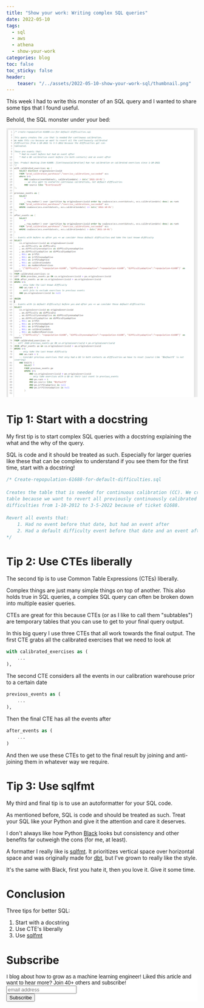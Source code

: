 ```yaml
---
title: "Show your work: Writing complex SQL queries"
date: 2022-05-10
tags:
  - sql
  - aws
  - athena
  - show-your-work
categories: blog
toc: false
toc_sticky: false
header:
    teaser: "/../assets/2022-05-10-show-your-work-sql/thumbnail.png"
---
```


This week I had to write this monster of an SQL query and I wanted to share some
tips that I found useful.

Behold, the SQL monster under your bed:

![](/../assets/2022-05-10-show-your-work-sql/2022-05-10-16-34-17.png)

# Tip 1: Start with a docstring

My first tip is to start complex SQL queries with a docstring explaining the
what and the why of the query.

SQL is code and it should be treated as such. Especially for larger queries like
these that can be complex to understand if you see them for the first time,
start with a docstring! 

```sql
/* Create-repopulation-61688-for-default-difficulties.sql

Creates the table that is needed for continuous calibration (CC). We create this
table because we want to revert all previously continuously calibrated
difficulties from 1-10-2012 to 3-5-2022 because of ticket 61688.

Revert all events that:
    1. Had no event before that date, but had an event after
    2. Had a default difficulty event before that date and an event after
*/
```

# Tip 2: Use CTEs liberally

The second tip is to use Common Table Expressions (CTEs) liberally. 

Complex things are just many simple things on top of another. This also holds
true in SQL queries, a complex SQL query can often be broken down into multiple
easier queries. 

CTEs are great for this because CTEs (or as I like to call them "subtables") are temporary tables that you can use to get to your final query output. 

In this big query I use three CTEs that all work towards the final output.  The
first CTE grabs all the calibrated exercises that we need to look at 

```sql
with calibrated_exercises as (
    ...
), 
```

The second CTE considers all the events in our calibration warehouse prior to a certain date

```sql
previous_events as (
    ...
), 
```

Then the final CTE has all the events after

```sql
after_events as (
    ...
)
```

And then we use these CTEs to get to the final result by joining and
anti-joining them in whatever way we require.

# Tip 3: Use sqlfmt

My third and final tip is to use an autoformatter for your SQL code.

As mentioned before, SQL is code and should be treated as such. Treat your SQL
like your Python and give it the attention and care it deserves. 

I don't always like how Python [Black](https://github.com/psf/black) looks but
consistency and other benefits far outweigh the cons (for me, at least).

A formatter I really like is [sqlfmt](https://github.com/tconbeer/sqlfmt). It prioritizes vertical space over horizontal space and was originally made for [dbt](https://discourse.getdbt.com/t/introducing-sqlfmt-an-auto-formatter-for-dbt-sql/3687), but I've grown to really like the style. 

It's the same with Black, first you hate it, then you love it. Give it some time. 

# Conclusion

Three tips for better SQL:

1. Start with a docstring
2. Use CTE's liberally
3. Use [sqlfmt](https://github.com/tconbeer/sqlfmt)

# Subscribe

<!-- Begin Mailchimp Signup Form -->
<link href="//cdn-images.mailchimp.com/embedcode/horizontal-slim-10_7.css" rel="stylesheet" type="text/css">
<style type="text/css">
  #mc_embed_signup{background:#fff; clear:left; font:14px Helvetica,Arial,sans-serif; width:100%;}
  /* Add your own Mailchimp form style overrides in your site stylesheet or in this style block.
     We recommend moving this block and the preceding CSS link to the HEAD of your HTML file. */
</style>
<div id="mc_embed_signup">
<form action="https://gmail.us3.list-manage.com/subscribe/post?u=92fe86c389878585bc87837e8&amp;id=50543deff9" method="post" id="mc-embedded-subscribe-form" name="mc-embedded-subscribe-form" class="validate" target="_blank" novalidate>
    <div id="mc_embed_signup_scroll">
  <label for="mce-EMAIL">I blog about how to grow as a machine learning engineer! Liked this article and want to hear more? Join 40+ others and subscribe!</label>
  <input type="email" value="" name="EMAIL" class="email" id="mce-EMAIL" placeholder="email address" required>
    <!-- real people should not fill this in and expect good things - do not remove this or risk form bot signups-->
    <div style="position: absolute; left: -5000px;" aria-hidden="true"><input type="text" name="b_92fe86c389878585bc87837e8_50543deff9" tabindex="-1" value=""></div>
    <div class="clear"><input type="submit" value="Subscribe" name="subscribe" id="mc-embedded-subscribe" class="button"></div>
    </div>
</form>
</div>
<!--End mc_embed_signup-->
